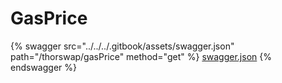 # GasPrice

{% swagger src="../../../.gitbook/assets/swagger.json" path="/thorswap/gasPrice" method="get" %}
[swagger.json](../../../.gitbook/assets/swagger.json)
{% endswagger %}
